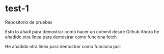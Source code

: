 # test-1
Repositorio de pruebas

Esto lo añadí para demostrar como hacer un commit desde Github
Ahora he añadido otra línea para demostrar como funciona fetch

He añadido otra línea para demostrar como funciona pull
